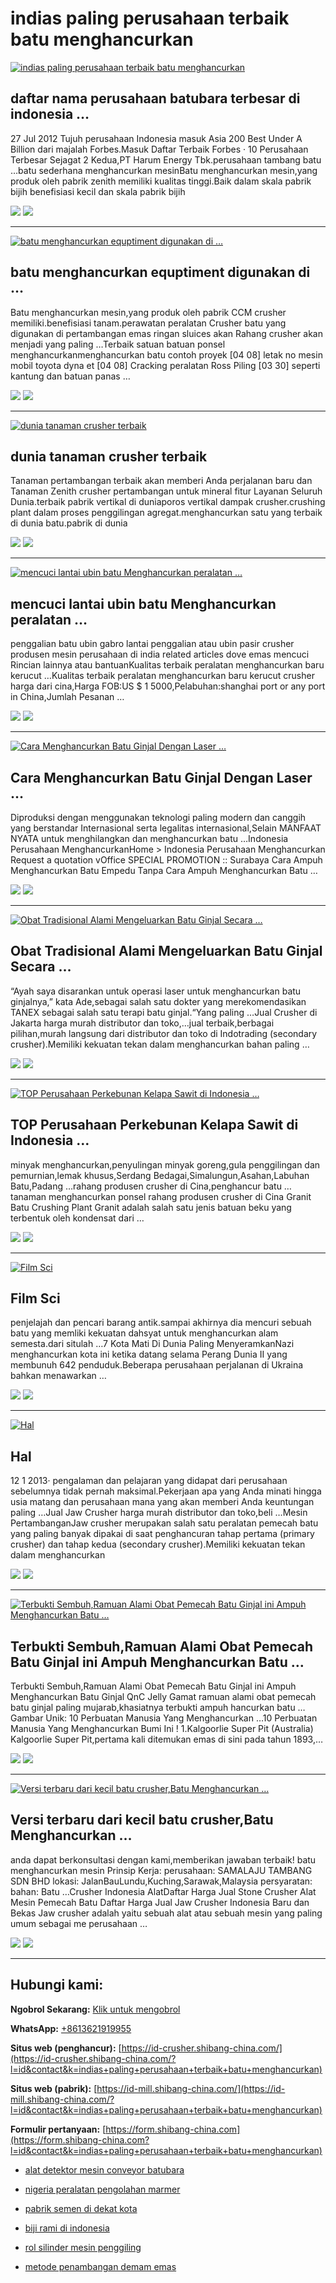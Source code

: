 # indias paling perusahaan terbaik batu menghancurkan

<a href="https://swt.shibang-china.com/?l=id&img&k=indias+paling+perusahaan+terbaik+batu+menghancurkan" target="_blank">![indias paling perusahaan terbaik batu menghancurkan](http://static.shibang-china.com/all-800x300/1488.jpg)</a>

## daftar nama perusahaan batubara terbesar di indonesia …
27 Jul 2012 Tujuh perusahaan Indonesia masuk Asia 200 Best Under A Billion dari majalah Forbes.Masuk Daftar Terbaik Forbes · 10 Perusahaan Terbesar Sejagat 2 Kedua,PT Harum Energy Tbk.perusahaan tambang batu …batu sederhana menghancurkan mesinBatu menghancurkan mesin,yang produk oleh pabrik zenith memiliki kualitas tinggi.Baik dalam skala pabrik bijih benefisiasi kecil dan skala pabrik bijih


<a href="https://whatsapp.shibangsoft.com/WhatsApp.php" target="_blank" title="WhatsApp">![](http://static.shibang-china.com/icon/whatsapp.png)</a> <a href="https://swt.shibang-china.com/?l=id&icon&k=indias+paling+perusahaan+terbaik+batu+menghancurkan" target="_blank">![](http://static.shibang-china.com/icon/chat-id.png)</a>

---

<a href="https://swt.shibang-china.com/?l=id&img&k=indias+paling+perusahaan+terbaik+batu+menghancurkan" target="_blank">![batu menghancurkan equptiment digunakan di …](http://static.shibang-china.com/all-800x300/1267.jpg)</a>

## batu menghancurkan equptiment digunakan di …
Batu menghancurkan mesin,yang produk oleh pabrik CCM crusher memiliki.benefisiasi tanam.perawatan peralatan Crusher batu yang digunakan di pertambangan emas ringan sluices akan Rahang crusher akan menjadi yang paling …Terbaik satuan batuan ponsel menghancurkanmenghancurkan batu contoh proyek [04 08] letak no mesin mobil toyota dyna et [04 08] Cracking peralatan Ross Piling [03 30] seperti kantung dan batuan panas …


<a href="https://whatsapp.shibangsoft.com/WhatsApp.php" target="_blank" title="WhatsApp">![](http://static.shibang-china.com/icon/whatsapp.png)</a> <a href="https://swt.shibang-china.com/?l=id&icon&k=indias+paling+perusahaan+terbaik+batu+menghancurkan" target="_blank">![](http://static.shibang-china.com/icon/chat-id.png)</a>

---

<a href="https://swt.shibang-china.com/?l=id&img&k=indias+paling+perusahaan+terbaik+batu+menghancurkan" target="_blank">![dunia tanaman crusher terbaik](http://static.shibang-china.com/all-800x300/108.jpg)</a>

## dunia tanaman crusher terbaik
Tanaman pertambangan terbaik akan memberi Anda perjalanan baru dan Tanaman Zenith crusher pertambangan untuk mineral fitur Layanan Seluruh Dunia.terbaik pabrik vertikal di duniaporos vertikal dampak crusher.crushing plant dalam proses penggilingan agregat.menghancurkan satu yang terbaik di dunia batu.pabrik di dunia


<a href="https://whatsapp.shibangsoft.com/WhatsApp.php" target="_blank" title="WhatsApp">![](http://static.shibang-china.com/icon/whatsapp.png)</a> <a href="https://swt.shibang-china.com/?l=id&icon&k=indias+paling+perusahaan+terbaik+batu+menghancurkan" target="_blank">![](http://static.shibang-china.com/icon/chat-id.png)</a>

---

<a href="https://swt.shibang-china.com/?l=id&img&k=indias+paling+perusahaan+terbaik+batu+menghancurkan" target="_blank">![mencuci lantai ubin batu Menghancurkan peralatan …](http://static.shibang-china.com/all-800x300/157.jpg)</a>

## mencuci lantai ubin batu Menghancurkan peralatan …
penggalian batu ubin gabro lantai penggalian atau ubin pasir crusher produsen mesin perusahaan di india related articles dove emas mencuci Rincian lainnya atau bantuanKualitas terbaik peralatan menghancurkan baru kerucut …Kualitas terbaik peralatan menghancurkan baru kerucut crusher harga dari cina,Harga FOB:US $ 1 5000,Pelabuhan:shanghai port or any port in China,Jumlah Pesanan …


<a href="https://whatsapp.shibangsoft.com/WhatsApp.php" target="_blank" title="WhatsApp">![](http://static.shibang-china.com/icon/whatsapp.png)</a> <a href="https://swt.shibang-china.com/?l=id&icon&k=indias+paling+perusahaan+terbaik+batu+menghancurkan" target="_blank">![](http://static.shibang-china.com/icon/chat-id.png)</a>

---

<a href="https://swt.shibang-china.com/?l=id&img&k=indias+paling+perusahaan+terbaik+batu+menghancurkan" target="_blank">![Cara Menghancurkan Batu Ginjal Dengan Laser …](http://static.shibang-china.com/all-800x300/358.jpg)</a>

## Cara Menghancurkan Batu Ginjal Dengan Laser …
Diproduksi dengan menggunakan teknologi paling modern dan canggih yang berstandar Internasional serta legalitas internasional,Selain MANFAAT NYATA untuk menghilangkan dan menghancurkan batu …Indonesia Perusahaan MenghancurkanHome > Indonesia Perusahaan Menghancurkan Request a quotation vOffice SPECIAL PROMOTION :: Surabaya Cara Ampuh Menghancurkan Batu Empedu Tanpa Cara Ampuh Menghancurkan Batu …


<a href="https://whatsapp.shibangsoft.com/WhatsApp.php" target="_blank" title="WhatsApp">![](http://static.shibang-china.com/icon/whatsapp.png)</a> <a href="https://swt.shibang-china.com/?l=id&icon&k=indias+paling+perusahaan+terbaik+batu+menghancurkan" target="_blank">![](http://static.shibang-china.com/icon/chat-id.png)</a>

---

<a href="https://swt.shibang-china.com/?l=id&img&k=indias+paling+perusahaan+terbaik+batu+menghancurkan" target="_blank">![Obat Tradisional Alami Mengeluarkan Batu Ginjal Secara …](http://static.shibang-china.com/all-800x300/531.jpg)</a>

## Obat Tradisional Alami Mengeluarkan Batu Ginjal Secara …
“Ayah saya disarankan untuk operasi laser untuk menghancurkan batu ginjalnya,” kata Ade,sebagai salah satu dokter yang merekomendasikan TANEX sebagai salah satu terapi batu ginjal.“Yang paling …Jual Crusher di Jakarta harga murah distributor dan toko,…jual terbaik,berbagai pilihan,murah langsung dari distributor dan toko di Indotrading (secondary crusher).Memiliki kekuatan tekan dalam menghancurkan bahan paling …


<a href="https://whatsapp.shibangsoft.com/WhatsApp.php" target="_blank" title="WhatsApp">![](http://static.shibang-china.com/icon/whatsapp.png)</a> <a href="https://swt.shibang-china.com/?l=id&icon&k=indias+paling+perusahaan+terbaik+batu+menghancurkan" target="_blank">![](http://static.shibang-china.com/icon/chat-id.png)</a>

---

<a href="https://swt.shibang-china.com/?l=id&img&k=indias+paling+perusahaan+terbaik+batu+menghancurkan" target="_blank">![TOP Perusahaan Perkebunan Kelapa Sawit di Indonesia …](http://static.shibang-china.com/all-800x300/1092.jpg)</a>

## TOP Perusahaan Perkebunan Kelapa Sawit di Indonesia …
minyak menghancurkan,penyulingan minyak goreng,gula penggilingan dan pemurnian,lemak khusus,Serdang Bedagai,Simalungun,Asahan,Labuhan Batu,Padang …rahang produsen crusher di Cina,penghancur batu …tanaman menghancurkan ponsel rahang produsen crusher di Cina Granit Batu Crushing Plant Granit adalah salah satu jenis batuan beku yang terbentuk oleh kondensat dari …


<a href="https://whatsapp.shibangsoft.com/WhatsApp.php" target="_blank" title="WhatsApp">![](http://static.shibang-china.com/icon/whatsapp.png)</a> <a href="https://swt.shibang-china.com/?l=id&icon&k=indias+paling+perusahaan+terbaik+batu+menghancurkan" target="_blank">![](http://static.shibang-china.com/icon/chat-id.png)</a>

---

<a href="https://swt.shibang-china.com/?l=id&img&k=indias+paling+perusahaan+terbaik+batu+menghancurkan" target="_blank">![Film Sci](http://static.shibang-china.com/all-800x300/532.jpg)</a>

## Film Sci
penjelajah dan pencari barang antik.sampai akhirnya dia mencuri sebuah batu yang memliki kekuatan dahsyat untuk menghancurkan alam semesta.dari situlah …7 Kota Mati Di Dunia Paling MenyeramkanNazi menghancurkan kota ini ketika datang selama Perang Dunia II yang membunuh 642 penduduk.Beberapa perusahaan perjalanan di Ukraina bahkan menawarkan …


<a href="https://whatsapp.shibangsoft.com/WhatsApp.php" target="_blank" title="WhatsApp">![](http://static.shibang-china.com/icon/whatsapp.png)</a> <a href="https://swt.shibang-china.com/?l=id&icon&k=indias+paling+perusahaan+terbaik+batu+menghancurkan" target="_blank">![](http://static.shibang-china.com/icon/chat-id.png)</a>

---

<a href="https://swt.shibang-china.com/?l=id&img&k=indias+paling+perusahaan+terbaik+batu+menghancurkan" target="_blank">![Hal](http://static.shibang-china.com/all-800x300/174.jpg)</a>

## Hal
12 1 2013· pengalaman dan pelajaran yang didapat dari perusahaan sebelumnya tidak pernah maksimal.Pekerjaan apa yang Anda minati hingga usia matang dan perusahaan mana yang akan memberi Anda keuntungan paling …Jual Jaw Crusher harga murah distributor dan toko,beli …Mesin PertambanganJaw crusher merupakan salah satu peralatan pemecah batu yang paling banyak dipakai di saat penghancuran tahap pertama (primary crusher) dan tahap kedua (secondary crusher).Memiliki kekuatan tekan dalam menghancurkan


<a href="https://whatsapp.shibangsoft.com/WhatsApp.php" target="_blank" title="WhatsApp">![](http://static.shibang-china.com/icon/whatsapp.png)</a> <a href="https://swt.shibang-china.com/?l=id&icon&k=indias+paling+perusahaan+terbaik+batu+menghancurkan" target="_blank">![](http://static.shibang-china.com/icon/chat-id.png)</a>

---

<a href="https://swt.shibang-china.com/?l=id&img&k=indias+paling+perusahaan+terbaik+batu+menghancurkan" target="_blank">![Terbukti Sembuh,Ramuan Alami Obat Pemecah Batu Ginjal ini Ampuh Menghancurkan Batu …](http://static.shibang-china.com/all-800x300/878.jpg)</a>

## Terbukti Sembuh,Ramuan Alami Obat Pemecah Batu Ginjal ini Ampuh Menghancurkan Batu …
Terbukti Sembuh,Ramuan Alami Obat Pemecah Batu Ginjal ini Ampuh Menghancurkan Batu Ginjal QnC Jelly Gamat ramuan alami obat pemecah batu ginjal paling mujarab,khasiatnya terbukti ampuh hancurkan batu …Gambar Unik: 10 Perbuatan Manusia Yang Menghancurkan …10 Perbuatan Manusia Yang Menghancurkan Bumi Ini ! 1.Kalgoorlie Super Pit (Australia) Kalgoorlie Super Pit,pertama kali ditemukan emas di sini pada tahun 1893,…


<a href="https://whatsapp.shibangsoft.com/WhatsApp.php" target="_blank" title="WhatsApp">![](http://static.shibang-china.com/icon/whatsapp.png)</a> <a href="https://swt.shibang-china.com/?l=id&icon&k=indias+paling+perusahaan+terbaik+batu+menghancurkan" target="_blank">![](http://static.shibang-china.com/icon/chat-id.png)</a>

---

<a href="https://swt.shibang-china.com/?l=id&img&k=indias+paling+perusahaan+terbaik+batu+menghancurkan" target="_blank">![Versi terbaru dari kecil batu crusher,Batu Menghancurkan …](http://static.shibang-china.com/all-800x300/1005.jpg)</a>

## Versi terbaru dari kecil batu crusher,Batu Menghancurkan …
anda dapat berkonsultasi dengan kami,memberikan jawaban terbaik! batu menghancurkan mesin Prinsip Kerja: perusahaan: SAMALAJU TAMBANG SDN BHD lokasi: JalanBauLundu,Kuching,Sarawak,Malaysia persyaratan: bahan: Batu …Crusher Indonesia AlatDaftar Harga Jual Stone Crusher Alat Mesin Pemecah Batu Daftar Harga Jual Jaw Crusher Indonesia Baru dan Bekas Jaw crusher adalah yaitu sebuah alat atau sebuah mesin yang paling umum sebagai me perusahaan …


<a href="https://whatsapp.shibangsoft.com/WhatsApp.php" target="_blank" title="WhatsApp">![](http://static.shibang-china.com/icon/whatsapp.png)</a> <a href="https://swt.shibang-china.com/?l=id&icon&k=indias+paling+perusahaan+terbaik+batu+menghancurkan" target="_blank">![](http://static.shibang-china.com/icon/chat-id.png)</a>

---
## Hubungi kami:

**Ngobrol Sekarang:** [Klik untuk mengobrol](https://swt.shibang-china.com?l=id&contact&k=indias+paling+perusahaan+terbaik+batu+menghancurkan)

**WhatsApp:**  [+8613621919955](https://whatsapp.shibangsoft.com/WhatsApp.php)

**Situs web (penghancur):** [https://id-crusher.shibang-china.com/](https://id-crusher.shibang-china.com/?l=id&contact&k=indias+paling+perusahaan+terbaik+batu+menghancurkan)

**Situs web (pabrik):** [https://id-mill.shibang-china.com/](https://id-mill.shibang-china.com/?l=id&contact&k=indias+paling+perusahaan+terbaik+batu+menghancurkan)

**Formulir pertanyaan:** [https://form.shibang-china.com](https://form.shibang-china.com?l=id&contact&k=indias+paling+perusahaan+terbaik+batu+menghancurkan)

* [alat detektor mesin conveyor batubara](../38/alat%20detektor%20mesin%20conveyor%20batubara.md)

* [nigeria peralatan pengolahan marmer](../40/nigeria%20peralatan%20pengolahan%20marmer.md)

* [pabrik semen di dekat kota](../35/pabrik%20semen%20di%20dekat%20kota.md)

* [biji rami di indonesia](../33/biji%20rami%20di%20indonesia.md)

* [rol silinder mesin penggiling](../38/rol%20silinder%20mesin%20penggiling.md)

* [metode penambangan demam emas](../35/metode%20penambangan%20demam%20emas.md)